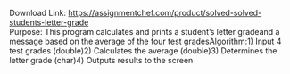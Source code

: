 Download Link: https://assignmentchef.com/product/solved-solved-students-letter-grade
<br>
Purpose: This program calculates and prints a student’s letter gradeand a message based on the average of the four test gradesAlgorithm:1) Input 4 test grades (double)2) Calculates the average (double)3) Determines the letter grade (char)4) Outputs results to the screen